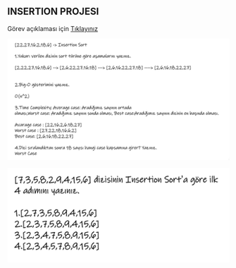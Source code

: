 ## INSERTION PROJESI
Görev açıklaması için [Tıklayınız](https://app.patika.dev/courses/veri-yapilari-ve-algoritmalar/insertion-sort-proje#:~:text=Tamamlanmam%C4%B1%C5%9F%20Konular%C4%B1%20G%C3%B6ster-,Veri%20Yap%C4%B1lar%C4%B1%20ve%20Algoritmalar,Insertion%20Sort%20Projesi,-Insertion%20Sort%20Projesi)

![ınsertionsort1](insertionsort1.png)

![insertionsort2](insertionsort2.png)